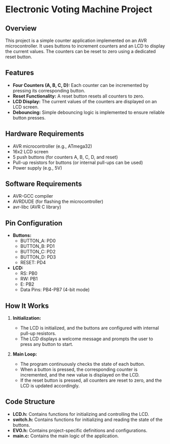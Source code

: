# Electronic Voting Machine Project

## Overview
This project is a simple counter application implemented on an AVR microcontroller. It uses buttons to increment counters and an LCD to display the current values. The counters can be reset to zero using a dedicated reset button.

## Features
- **Four Counters (A, B, C, D):** Each counter can be incremented by pressing its corresponding button.
- **Reset Functionality:** A reset button resets all counters to zero.
- **LCD Display:** The current values of the counters are displayed on an LCD screen.
- **Debouncing:** Simple debouncing logic is implemented to ensure reliable button presses.

## Hardware Requirements
- AVR microcontroller (e.g., ATmega32)
- 16x2 LCD screen
- 5 push buttons (for counters A, B, C, D, and reset)
- Pull-up resistors for buttons (or internal pull-ups can be used)
- Power supply (e.g., 5V)

## Software Requirements
- AVR-GCC compiler
- AVRDUDE (for flashing the microcontroller)
- avr-libc (AVR C library)

## Pin Configuration
- **Buttons:**
  - BUTTON_A: PD0
  - BUTTON_B: PD1
  - BUTTON_C: PD2
  - BUTTON_D: PD3
  - RESET: PD4
- **LCD:**
  - RS: PB0
  - RW: PB1
  - E: PB2
  - Data Pins: PB4-PB7 (4-bit mode)

## How It Works
1. **Initialization:**
   - The LCD is initialized, and the buttons are configured with internal pull-up resistors.
   - The LCD displays a welcome message and prompts the user to press any button to start.

2. **Main Loop:**
   - The program continuously checks the state of each button.
   - When a button is pressed, the corresponding counter is incremented, and the new value is displayed on the LCD.
   - If the reset button is pressed, all counters are reset to zero, and the LCD is updated accordingly.

## Code Structure
- **LCD.h:** Contains functions for initializing and controlling the LCD.
- **switch.h:** Contains functions for initializing and reading the state of the buttons.
- **EVO.h:** Contains project-specific definitions and configurations.
- **main.c:** Contains the main logic of the application.
